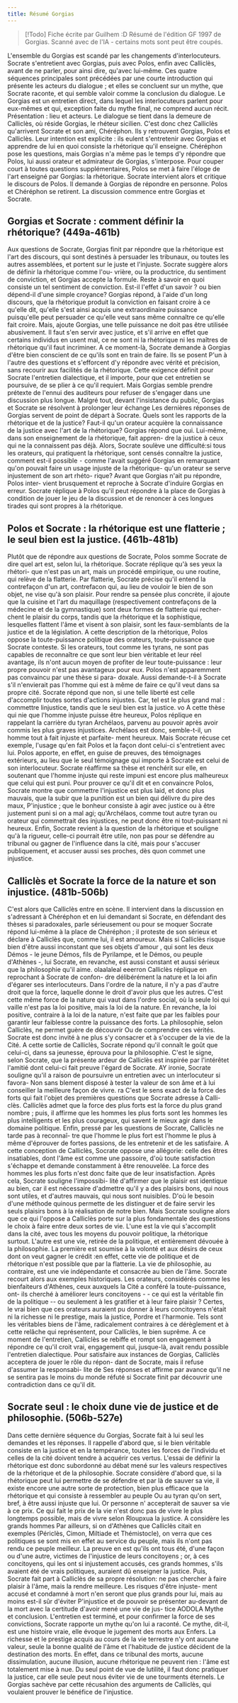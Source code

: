 ```yaml
---
title: Résumé Gorgias
---
```


> [!Todo] Fiche écrite par Guilhem :D
> Résumé de l'édition GF 1997 de Gorgias. Scanné avec de l'IA - certains mots sont peut être coupés.

L'ensemble du Gorgias est scandé par les changements d'interlocuteurs. Socrate s'entretient avec Gorgias, puis avec Polos, enfin avec Calliclès, avant de ne parler, pour ainsi dire, qu'avec lui-même. Ces quatre séquences principales sont précédées par une courte introduction qui présente les acteurs du dialogue ; et elles se concluent sur un mythe, que Socrate raconte, et qui semble valoir comme la conclusion du dialogue. Le Gorgias est un entretien direct, dans lequel les interlocuteurs parlent pour eux-mêmes et qui, exception faite du mythe final, ne comprend aucun récit.
 Présentation : lieu et acteurs.
Le dialogue se tient dans la demeure de Calliclès, où réside Gorgias, le rhéteur sicilien. C'est donc chez Calliclès qu'arrivent Socrate et son ami, Chéréphon. Ils y retrouvent Gorgias, Polos et Calliclès. Leur intention est explicite : ils eulent s'entretenir avec Gorgias et apprendre de lui en quoi consiste la rhétorique qu'il enseigne. Chéréphon pose les questions, mais Gorgias n'a même pas le temps d'y répondre que Polos, lui aussi orateur et admirateur de Gorgias, s'interpose. Pour couper court à toutes questions supplémentaires, Polos se met à faire l'éloge de l'art enseigné par Gorgias: la rhétorique. Socrate intervient alors et critique le discours de Polos. Il demande à Gorgias de répondre en personne. Polos et Chéréphon se retirent. La discussion commence entre Gorgias et Socrate.

## Gorgias et Socrate : comment définir la rhétorique? (449a-461b)

Aux questions de Socrate, Gorgias finit par répondre que la rhétorique est l'art des discours, qui sont destinés à persuader les tribunaux, ou toutes les autres assemblées, et portent sur le juste et l'injuste. Socrate suggère alors de définir la rhétorique comme l'ou- vrière, ou la productrice, du sentiment de conviction, et Gorgias accepte la formule. Reste à savoir en quoi consiste un tel sentiment de conviction. Est-il l'effet d'un savoir ? ou bien dépend-il d'une simple croyance? Gorgias répond, à l'aide d'un long discours, que la rhétorique produit la conviction en faisant croire à ce qu'elle dit, qu'elle s'est ainsi acquis une extraordinaire puissance puisqu'elle peut persuader ce qu'elle veut sans même connaître ce qu'elle fait croire. Mais, ajoute Gorgias, une telle puissance ne doit pas être utilisée abusivement. Il faut s'en servir avec justice, et s'il arrive en effet que certains individus en usent mal, ce ne sont ni la rhétorique ni les maîtres de rhétorique qu'il faut incriminer.
 A ce moment-là, Socrate demande à Gorgias d'être bien conscient de ce qu'ils sont en train de faire. Ils se posent P'un à l'autre des questions et s'efforcent d'y répondre avec vérité et précision, sans recourir aux facilités de la rhétorique. Cette exigence définit pour Socrate l'entretien dialectique, et il importe, pour que cet entretien se poursuive, de se plier à ce qu'il requiert. Mais Gorgias semble prendre prétexte de l'ennui des auditeurs pour refuser de s'engager dans une discussion plus longue. Malgré tout, devant l'insistance du public, Gorgias et Socrate se résolvent à prolonger leur échange
 Les dernières réponses de Gorgias servent de point de départ à Socrate. Quels sont les rapports de la rhétorique et de la justice? Faut-il qu'un orateur acquière la connaissance de la justice avec l'art de la rhétorique? Gorgias répond que oui. Lui-même, dans son enseignement de la rhétorique, fait appren- dre la justice à ceux qui ne la connaissent pas déjà. Alors, Socrate soulève une difficulté:si tous les orateurs, qui pratiquent la rhétorique, sont censés connaître la justice, comment est-il possible ⁃ comme l'avait suggéré Gorgias en remarquant qu'on pouvait faire un usage injuste de la rhétorique- qu'un orateur se serve injustement de son art rhéto- rique?
 Avant que Gorgias n'ait pu répondre, Polos inter- vient brusquement et reproche à Socrate d'induire Gorgias en erreur. Socrate réplique à Polos qu'il peut répondre à la place de Gorgias à condition de jouer le jeu de la discussion et de renoncer à ces longues tirades qui sont propres à la rhétorique.
 
## Polos et Socrate : la rhétorique est une flatterie ; le seul bien est la justice. (461b-481b)
 
 Plutôt que de répondre aux questions de Socrate, Polos somme Socrate de dire quel art est, selon lui, la rhétorique. Socrate réplique qu'à ses yeux la rhétori- que n'est pas un art, mais un procédé empirique, ou une routine, qui relève de la flatterie. Par flatterie, Socrate précise qu'il entend la contrefaçon d'un art, contrefacon qui, au lieu de vouloir le bien de son objet, ne vise qu'à son plaisir. Pour rendre sa pensée plus concrète, il ajoute que la cuisine et l'art du maquillage (respectivement contrefaçons de la médecine et de la gymnastique) sont deux formes de flatterie qui recher- chent le plaisir du corps, tandis que la rhétorique et la sophistique, lesquelles flattent l'âme et visent à son plaisir, sont les faux-semblants de la justice et de la législation.
 A cette description de la rhétorique, Polos oppose la toute-puissance politique des orateurs, toute-puissance que Socrate conteste. Si les orateurs, tout comme les tyrans, ne sont pas capables de reconnaître ce que sont leur bien véritable et leur réel avantage, ils n'ont aucun moyen de profiter de leur toute-puissance : leur propre pouvoir n'est pas avantageux pour eux. Polos n'est apparemment pas convaincu par une thèse si para- doxale. Aussi demande-t-il à Socrate s'il n'envierait pas l'homme qui est à même de faire ce qu'il veut dans sa propre cité. Socrate répond que non, si une telle liberté est celle d'accomplir toutes sortes d'actions injustes. Car, tel est le plus grand mal : commettre linjustice, tandis que le seul bien est la justice. vo A cette thèse qui nie que l'homme injuste puisse être heureux, Polos réplique en rappelant la carrière du tyran Archélaos, parvenu au pouvoir après avoir commis les plus graves injustices. Archélaos est donc, semble-t-il, un homme tout à fait injuste et parfaite- ment heureux. Mais Socrate récuse cet exemple, l'usage qu'en fait Polos et la façon dont celui-ci s'entretient avec lui. Polos apporte, en effet, en guise de preuves, des témoignages extérieurs, au lieu que le seul témoignage qui importe à Socrate est celui de son interlocuteur. Socrate réaffirme sa thèse et renchérit sur
 elle, en soutenant que l'homme injuste qui reste impuni est encore plus malheureux que celui qui est puni. Pour prouver ce
qu'il dit et en convaincre Polos,
Socrate montre que commettre l'injustice est plus laid, et donc plus mauvais, que la subir que la punition est un bien qui délivre du pire des maux, P'injustice ; que le bonheur consiste à agir avec justice ou à être justement puni si on a mal agi; qu'Archélaos, comme tout autre tyran ou orateur qui commettrait des injustices, ne peut donc être ni tout-puissant ni heureux. Enfin, Socrate revient à la question de la rhétorique et souligne qu'à la rigueur, celle-ci pourrait être utile, non pas pour se défendre au tribunal ou gagner de l'influence dans la cité, mais pour s'accuser publiquement, et accuser aussi ses proches, dès quon commet une injustice.

## Calliclès et Socrate la force de la nature et son injustice. (481b-506b)

C'est alors que Calliclès entre en scène. Il intervient dans la discussion en s'adressant à Chéréphon et en lui demandant si Socrate, en défendant des thèses si paradoxales, parle sérieusement ou pour se moquer Socrate répond lui-même à la place de Chéréphon ; il proteste de son sérieux et déclare à Calliclès que, comme lui, il est amoureux. Mais si Calliclès risque bien d'être aussi inconstant que ses objets d'amour , qui sont les deux Démos - le jeune Démos, fils de Pyrilampe, et le Démos, ou peuple d'Athènes -, lui Socrate, en revanche, est aussi constant et aussi sérieux que la philosophie qu'il aime. olaalaleal eeerron Calliclès réplique en reprochant à Socrate de confon- dre délibérément la nature et la loi afin d'égarer ses interlocuteurs. Dans l'ordre de la nature, il n'y a pas d'autre droit que la force, laquelle donne le droit d'avoir plus que les autres. C'est cette même force de la nature qui vaut dans l'ordre social, où la seule loi qui vaille n'est pas la loi positive, mais la loi de la nature. En revanche, la loi positive, contraire à la loi de la nature, n'est faite que par les faibles pour garantir leur faiblesse contre la puissance des forts. La philosophie, selon Calliclès,
 ne permet guère de découvrir Ou de comprendre ces vérités. Socrate est donc invité à ne plus s'y consacrer et à s'occuper de la vie de la Cité. A cette sortie de Calliclès, Socrate répond qu'il connaît le goût que celui-ci, dans sa jeunesse, éprouva pour la philosophie. C'est le signe, selon Socrate, que la présente ardeur de Calliclès est inspirée par l'intérêtet l'amitié dont celui-ci fait preuve l'égard de Socrate. AY ironie, Socrate souligne qu'il a raison de poursuivre un entretien avec un interlocuteur si favora- Non sans blement disposé à tester la valeur de son âme et à lui conseiller la meilleure façon de vivre. ra C'est le sens exact de la force des forts qui fait l'objet des premières questions que Socrate adresse à Calli- clès. Calliclès admet que la force des plus forts est la force du plus grand nombre ; puis, il affirme que les hommes les plus forts sont les hommes les plus intelligents et les plus courageux, qui savent le mieux agir dans le domaine politique. Enfin, pressé par les questions de Socrate, Calliclès ne tarde pas à reconnaî- tre que I'homme le plus fort est l'homme le plus à même d'éprouver de fortes passions, de les entretenir et de les satisfaire.
 A cette conception de Calliclès, Socrate oppose une allégorie: celle des êtres insatiables, dont l'âme est comme une passoire, d'où toute satisfaction s'échappe et demande constamment à être renouvelée. La force des hommes les plus forts n'est donc faite que de leur insatisfaction. Après cela, Socrate souligne l'impossibi- lité d'affirmer que le plaisir est identique au bien, car il est nécessaire d'admettre qu'il y a des plaisirs bons, qui nous sont utiles, et d'autres mauvais, qui nous sont nuisibles. D'où le besoin d'une méthode quinous permette de les distinguer et de faire servir les seuls plaisirs bons à la réalisation de notre bien. Mais Socrate souligne alors que ce qui l'oppose a Calliclès porte sur la plus fondamentale des questions le choix à faire entre deux sortes de vie. L'une est la vie qui s'accomplit dans la cité, avec tous les moyens du pouvoir politique, la rhétorique surtout. L'autre est une vie, retirée de la politique, et entièrement dévouée à la philosophie. La première est soumise à la volonté et aux désirs de ceux dont on veut gagner le crédit :en effet, cette vie de politique et de rhétorique n'est possible que par la flatterie. La vie de philosophie, au contraire, est une vie indépendante et consacrée au bien de l'âme.
 Socrate recourt alors aux exemples historiques. Les orateurs, considérés comme les bienfaiteurs d'Athènes, ceux auxquels la Cité a conféré la toute-puissance, ont- ils cherché à améliorer leurs concitoyens - - ce qui est la véritable fin de la politique -- ou seulement à les gratifier et à leur faire plaisir ? Certes, le vrai bien que ces orateurs auraient pu donner à leurs concitoyens n'était ni la richesse ni le prestige, mais la justice, Pordre et l'harmonie. Tels sont les véritables biens de l'âme, radicalement contraires à ce dérèglement et à cette relâche qui représentent, pour Calliclès, le bien suprême.
 A ce moment de l'entretien, Calliclès se rebiffe et rompt son engagement à répondre ce qu'il croit vrai, engagement qui, jusque-là, avait rendu possible l'entretien dialectique. Pour satisfaire aux instances de Gorgias, Calliclès acceptera de jouer le rôle du répon- dant de Socrate, mais il refuse d'assumer la responsabi- lite de Ses réponses et affirme par avance qu'il ne se sentira pas le moins du monde réfuté si Socrate finit par découvrir une contradiction dans ce qu'il dit.
 
## Socrate seul : le choix dune vie de justice et de philosophie. (506b-527e)

Dans cette dernière séquence du Gorgias, Socrate fait à lui seul les demandes et les réponses. Il rappelle d'abord que, si le bien véritable consiste en la justice et en la tempérance, toutes les forces de l'individu et celles de la cité doivent tendre à acquérir ces vertus. L'essai de définir la rhétorique est donc subordonné au débat mené sur les valeurs respectives de la rhétorique et de la philosophie. Socrate considère d'abord que, si la rhétorique peut lui permettre de se défendre et par là de sauver sa vie, il existe encore une autre sorte de protection, bien plus efficace que la rhétorique et qui consiste à ressembler au  peuple Ou au tyran qu'on sert, bref, à être aussi injuste que lui. Or personne n' accepterait de sauver sa vie à ce prix. Ce qui fait le prix de la vie n'est donc pas de vivre le plus longtemps possible, mais de vivre selon Rloupxua la justice. A considère les grands hommes Par ailleurs, si on d'Athènes que Calliclès citait en exemples (Périclès, Cimon, Miltiade et Thémistocle), on verra que ces politiques se sont mis en effet au service du peuple, mais ils n'ont pas rendu ce peuple meilleur. La preuve en est qu'ils ont tous été, d'une façon ou d'une autre, victimes de l'injustice de leurs concitoyens ; or, à ces concitoyens, qui les ont si injustement accusés, ces grands hommes, s'ils avaient été de vrais politiques, auraient dû enseigner la justice. Puis, Socrate fait part à Calliclès de sa propre résolution: ne pas chercher à faire plaisir à l'âme, mais la rendre meilleure. Les risques d'être injuste- ment accusé et condamné à mort n'en seront que plus grands pour lui, mais au moins est-il sûr d'éviter P'injustice et de pouvoir se présenter au-devant de la mort avec la certitude d'avoir mené une vie de jus- tice AODOLA Mythe et conclusion. L'entretien est terminé, et pour confirmer la force de ses convictions, Socrate rapporte un mythe qu'on lui a raconté. Ce mythe, dit-il, est une histoire vraie, elle évoque le jugement des morts aux Enfers. La richesse et le prestige acquis au cours de la vie terrestre n'y ont aucune valeur, seule la bonne qualité de l'âme et l'habitude de justice décident de la destination des morts. En effet, dans ce tribunal des morts, aucune dissimulation, aucune illusion, aucune rhétorique ne peuvent rien : l'âme est totalement mise à nue. Du seul point de vue de lutilité, il faut donc pratiquer la justice, car elle seule peut nous éviter vie de une tourments éternels. Le Gorgias sachève par cette récusahion des arguments de Calliclès, qui voulaient prouver le bénéfice de l'injustice.